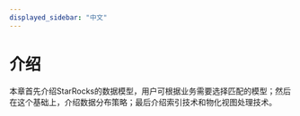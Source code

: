 ```yaml
---
displayed_sidebar: "中文"
---
```


# 介绍

本章首先介绍StarRocks的数据模型，用户可根据业务需要选择匹配的模型；然后在这个基础上，介绍数据分布策略；最后介绍索引技术和物化视图处理技术。